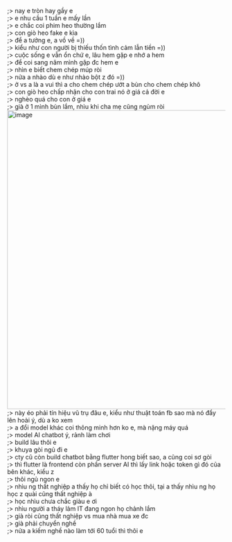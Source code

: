 ;> nay e tròn hay gầy e<br>
;> e nhu cầu 1 tuần e mấy lần<br>
;> e chắc coi phim heo thường lắm<br>
;> con giò heo fake e kìa<br>
;> để a tưởng e, a vồ về =))<br>
;> kiểu như con người bị thiếu thốn tình cảm lẫn tiền =))<br>
;> cuộc sống e vẫn ổn chứ e, lâu hem gặp e nhớ a hem<br>
;> để coi sang năm mình gặp đc hem e<br>
;> nhìn e biết chem chép múp ròi<br>
;> nửa a nhào dù e như nhào bột z đó =))<br>
;> ở vs a là a vui thì a cho chem chép ướt a bùn cho chem chép khô<br>
;> con giò heo chấp nhận cho con trai nó ở giá cả đời e<br>
;> nghèo quá cho con ở giá e<br>
;> già ở 1 mình bùn lắm, nhìu khi cha mẹ cũng ngủm ròi<br>
<img width="1095" height="689" alt="image" src="https://github.com/user-attachments/assets/06ad807e-99b2-40db-ba83-3a6873d63cf7" /><br>
;> này éo phải tín hiệu vũ trụ đâu e, kiểu như thuật toán fb sao mà nó đẩy lên hoài ý, dù a ko xem<br>
;> a đổi model khác coi thông minh hơn ko e, mà nặng máy quá<br>
;> model AI chatbot ý, rảnh làm chơi<br>
;> build lâu thôi e<br>
;> khuya gòi ngủ đi e<br>
;> cty cũ còn build chatbot bằng flutter hong biết sao, a cũng coi sơ gòi<br>
;> thì flutter là frontend còn phần server AI thì lấy link hoặc token gì đó của bên khác, kiểu z<br>
;> thôi ngủ ngon e<br>
;> nhìu ng thất nghiệp a thấy họ chỉ biết có học thôi, tại a thấy nhìu ng họ học z quài cũng thất nghiệp à<br>
;> học nhìu chưa chắc giàu e ơi<br>
;> nhìu người a tháy lảm IT đang ngon họ chảnh lắm<br>
;> già ròi cũng thất nghiệp vs mua nhà mua xe đc<br>
;> già phải chuyển nghề<br>
;> nửa a kiếm nghề nào làm tới 60 tuổi thì thôi e
